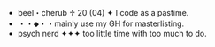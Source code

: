 - beel・cherub ♱ 20 (04) ✦ I code as a pastime.
- ・・⬥・・mainly use my GH for masterlisting.
- psych nerd ✦✦✦ too little time with too much to do.


<!---
HaloDevil/HaloDevil is a ✨ special ✨ repository because its `README.md` (this file) appears on your GitHub profile.
You can click the Preview link to take a look at your changes.
--->
